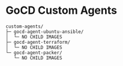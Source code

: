 # GoCD Custom Agents

```
custom-agents/
├─ gocd-agent-ubuntu-ansible/
│  └─ NO CHILD IMAGES
├─ gocd-agent-terraform/
│  └─ NO CHILD IMAGES
└─ gocd-agent-packer/
   └─ NO CHILD IMAGES
```

